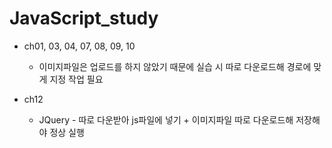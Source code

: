 # JavaScript_study

- ch01, 03, 04, 07, 08, 09, 10
  - 이미지파일은 업로드를 하지 않았기 때문에 실습 시 따로 다운로드해 경로에 맞게 지정 작업 필요

- ch12
  - JQuery - 따로 다운받아 js파일에 넣기 + 이미지파일 따로 다운로드해 저장해야 정상 실행
